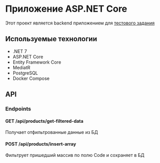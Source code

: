# Приложение ASP.NET Core

Этот проект является backend приложением для [тестового задания](https://github.com/byteslav/TestTask_ItExpert/blob/main/README.md)

## Используемые технологии

- .NET 7
- ASP.NET Core
- Entity Framework Core
- MediatR
- PostgreSQL
- Docker Compose

## API

### Endpoints

#### GET /api/products/get-filtered-data
Получает отфильтрованные данные из БД

#### POST /api/products/insert-array
Фильтрует пришедший массив по полю Code и сохраняет в БД

